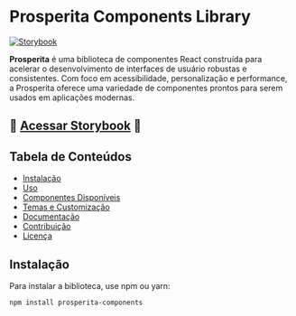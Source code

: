 # Prosperita Components Library

[![Storybook](https://img.shields.io/badge/Storybook-Explore%20Components-orange)](https://vinicius-rocha-oficial.github.io/dumbo-prosperitav3-storybook/)

**Prosperita** é uma biblioteca de componentes React construída para acelerar o desenvolvimento de interfaces de usuário robustas e consistentes. Com foco em acessibilidade, personalização e performance, a Prosperita oferece uma variedade de componentes prontos para serem usados em aplicações modernas.

## 🚀 **[Acessar Storybook](https://vinicius-rocha-oficial.github.io/dumbo-prosperitav3-storybook/?path=/docs/configure-your-project--docs)** 🚀

## Tabela de Conteúdos

- [Instalação](#instalação)
- [Uso](#uso)
- [Componentes Disponíveis](#componentes-disponíveis)
- [Temas e Customização](#temas-e-customização)
- [Documentação](#documentação)
- [Contribuição](#contribuição)
- [Licença](#licença)

## Instalação

Para instalar a biblioteca, use npm ou yarn:

```bash
npm install prosperita-components
